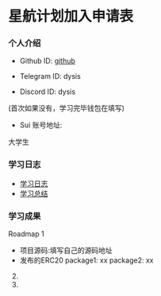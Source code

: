 # 星航计划加入申请表

### 个人介绍

* Github ID: [github](https://github.com/Sdysis)

* Telegram ID: dysis

* Discord ID: dysis

(首次如果没有，学习完毕钱包在填写)
* Sui 账号地址: 

大学生

### 学习日志

- [学习日志](journal.md)
- [学习总结](summary.md)

### 学习成果

Roadmap  1  
- 项目源码:填写自己的源码地址
- 发布的ERC20
package1: xx
package2: xx


2.


3. 

